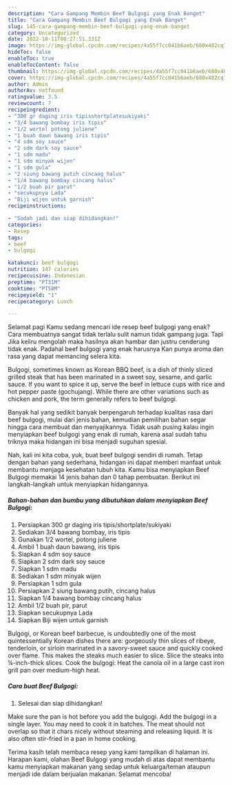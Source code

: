 ```yaml
---
description: "Cara Gampang Membin Beef Bulgogi yang Enak Banget"
title: "Cara Gampang Membin Beef Bulgogi yang Enak Banget"
slug: 145-cara-gampang-membin-beef-bulgogi-yang-enak-banget
category: Uncategorized
date: 2022-10-11T08:27:51.331Z
image: https://img-global.cpcdn.com/recipes/4a55f7cc041b6aeb/680x482cq70/beef-bulgogi-foto-resep-utama.jpg
hideToc: false
enableToc: true
enableTocContent: false
thumbnail: https://img-global.cpcdn.com/recipes/4a55f7cc041b6aeb/680x482cq70/beef-bulgogi-foto-resep-utama.jpg
cover: https://img-global.cpcdn.com/recipes/4a55f7cc041b6aeb/680x482cq70/beef-bulgogi-foto-resep-utama.jpg
author: Admin
authorAv: notfound
ratingvalue: 3.5
reviewcount: 7
recipeingredient:
- "300 gr daging iris tipisshortplatesukiyaki"
- "3/4 bawang bombay iris tipis"
- "1/2 wortel potong juliene"
- "1 buah daun bawang iris tipis"
- "4 sdm soy sauce"
- "2 sdm dark soy sauce"
- "1 sdm madu"
- "1 sdm minyak wijen"
- "1 sdm gula"
- "2 siung bawang putih cincang halus"
- "1/4 bawang bombay cincang halus"
- "1/2 buah pir parut"
- "secukupnya Lada"
- "Biji wijen untuk garnish"
recipeinstructions:

- "Sudah jadi dan siap dihidangkan!"
categories:
- Resep
tags:
- beef
- bulgogi

katakunci: beef bulgogi 
nutrition: 147 calories
recipecuisine: Indonesian
preptime: "PT31M"
cooktime: "PT58M"
recipeyield: "1"
recipecategory: Lunch

---
```



Selamat pagi Kamu sedang mencari ide resep beef bulgogi yang enak? Cara membuatnya sangat tidak terlalu sulit namun tidak gampang juga. Tapi Jika keliru mengolah maka hasilnya akan hambar dan justru cenderung tidak enak. Padahal beef bulgogi yang enak harusnya Kan punya aroma dan rasa yang dapat memancing selera kita.


Bulgogi, sometimes known as Korean BBQ beef, is a dish of thinly sliced grilled steak that has been marinated in a sweet soy, sesame, and garlic sauce. If you want to spice it up, serve the beef in lettuce cups with rice and hot pepper paste (gochujang). While there are other variations such as chicken and pork, the term generally refers to beef bulgogi.

Banyak hal yang sedikit banyak berpengaruh terhadap kualitas rasa dari beef bulgogi, mulai dari jenis bahan, kemudian pemilihan bahan segar hingga cara membuat dan menyajikannya. Tidak usah pusing kalau ingin menyiapkan beef bulgogi yang enak di rumah, karena asal sudah tahu triknya maka hidangan ini bisa menjadi suguhan spesial.


Nah, kali ini kita coba, yuk, buat beef bulgogi sendiri di rumah. Tetap dengan bahan yang sederhana, hidangan ini dapat memberi manfaat untuk membantu menjaga kesehatan tubuh kita. Kamu bisa menyiapkan Beef Bulgogi memakai 14 jenis bahan dan 0 tahap pembuatan. Berikut ini langkah-langkah untuk menyiapkan hidangannya.

<!--inarticleads1-->

##### Bahan-bahan dan bumbu yang dibutuhkan dalam menyiapkan Beef Bulgogi:

1. Persiapkan 300 gr daging iris tipis/shortplate/sukiyaki
1. Sediakan 3/4 bawang bombay, iris tipis
1. Gunakan 1/2 wortel, potong juliene
1. Ambil 1 buah daun bawang, iris tipis
1. Siapkan 4 sdm soy sauce
1. Siapkan 2 sdm dark soy sauce
1. Siapkan 1 sdm madu
1. Sediakan 1 sdm minyak wijen
1. Persiapkan 1 sdm gula
1. Persiapkan 2 siung bawang putih, cincang halus
1. Siapkan 1/4 bawang bombay cincang halus
1. Ambil 1/2 buah pir, parut
1. Siapkan secukupnya Lada
1. Siapkan Biji wijen untuk garnish


Bulgogi, or Korean beef barbecue, is undoubtedly one of the most quintessentially Korean dishes there are: gorgeously thin slices of ribeye, tenderloin, or sirloin marinated in a savory-sweet sauce and quickly cooked over flame. This makes the steaks much easier to slice. Slice the steaks into ¼-inch-thick slices. Cook the bulgogi: Heat the canola oil in a large cast iron grill pan over medium-high heat. 

<!--inarticleads2-->

##### Cara buat Beef Bulgogi:


1. Selesai dan siap dihidangkan!

Make sure the pan is hot before you add the bulgogi. Add the bulgogi in a single layer. You may need to cook it in batches. The meat should not overlap so that it chars nicely without steaming and releasing liquid. It is also often stir-fried in a pan in home cooking. 

Terima kasih telah membaca resep yang kami tampilkan di halaman ini. Harapan kami, olahan Beef Bulgogi yang mudah di atas dapat membantu kamu menyiapkan makanan yang sedap untuk keluarga/teman ataupun menjadi ide dalam berjualan makanan. Selamat mencoba!
